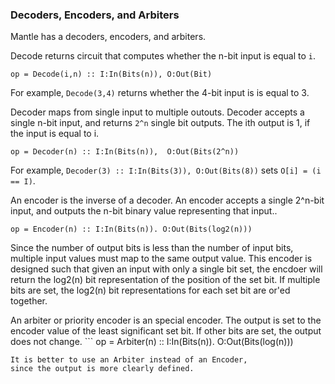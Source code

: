 ### Decoders, Encoders, and Arbiters

Mantle has a decoders, encoders, and arbiters.

Decode returns circuit that computes whether the n-bit input is equal to `i`.

```
op = Decode(i,n) :: I:In(Bits(n)), O:Out(Bit)
```
For example, ```Decode(3,4)``` returns whether the 4-bit input is
is equal to 3.

Decoder maps from single input to multiple outouts.
Decoder accepts a single n-bit input,
and returns `2^n` single bit outputs.
The ith output is 1, if the input is equal to i.
```
op = Decoder(n) :: I:In(Bits(n)),  O:Out(Bits(2^n))
```
For example, 
`Decoder(3) :: I:In(Bits(3)), O:Out(Bits(8))` sets `O[i] = (i == I)`.


An encoder is the inverse of a decoder.
An encoder accepts a single 2^n-bit input,
and outputs the n-bit binary value representing that input..
```
op = Encoder(n) :: I:In(Bits(n)). O:Out(Bits(log2(n)))
```
Since the number of output bits is less than the number of input bits,
multiple input values must map to the same output value.
This encoder is designed such that 
given an input with only a single bit set, 
the encdoer will return 
the log2(n) bit representation of the position of the set bit.
If multiple bits are set,
the log2(n) bit representations for each set bit are or'ed together.


An arbiter or priority encoder is an special encoder.
The output is set to the encoder value of the least significant set bit.
If other bits are set, the output does not change.
    ```
op = Arbiter(n) :: I:In(Bits(n)). O:Out(Bits(log(n)))
```
It is better to use an Arbiter instead of an Encoder,
since the output is more clearly defined.
